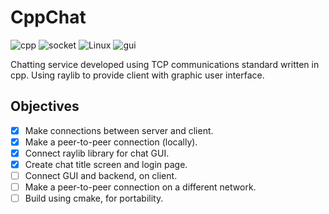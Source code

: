 # CppChat
![cpp](https://img.shields.io/badge/Language-c%2B%2B17-blue) ![socket](https://img.shields.io/badge/TCP-socket%20programming-orange) ![Linux](https://img.shields.io/badge/Linux-Ubuntu-critical) ![gui](https://img.shields.io/badge/GUI-Raylib-lightgrey?link=https://github.com/raysan5/raylib)

Chatting service developed using TCP communications standard written in cpp. Using raylib to provide client with graphic user interface.

## Objectives
- [x] Make connections between server and client.
- [x] Make a peer-to-peer connection (locally).
- [x] Connect raylib library for chat GUI.
- [x] Create chat title screen and login page.
- [ ] Connect GUI and backend, on client.
- [ ] Make a peer-to-peer connection on a different network.
- [ ] Build using cmake, for portability.
